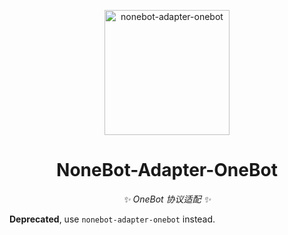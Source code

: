 <p align="center">
  <a href="https://onebot.adapters.nonebot.dev/">
    <picture>
      <source media="(prefers-color-scheme: dark)" srcset="https://onebot.adapters.nonebot.dev/logo-dark.png">
      <img src="https://onebot.adapters.nonebot.dev/logo.png" width="200" height="200" alt="nonebot-adapter-onebot">
    </picture>
  </a>
</p>

<div align="center">

# NoneBot-Adapter-OneBot

_✨ OneBot 协议适配 ✨_

</div>

**Deprecated**, use `nonebot-adapter-onebot` instead.
